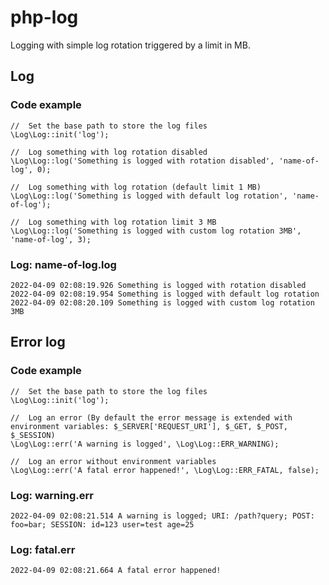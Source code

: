 # php-log
Logging with simple log rotation triggered by a limit in MB.

## Log

### Code example
```
//  Set the base path to store the log files
\Log\Log::init('log');

//  Log something with log rotation disabled
\Log\Log::log('Something is logged with rotation disabled', 'name-of-log', 0);

//  Log something with log rotation (default limit 1 MB)
\Log\Log::log('Something is logged with default log rotation', 'name-of-log');

//  Log something with log rotation limit 3 MB
\Log\Log::log('Something is logged with custom log rotation 3MB', 'name-of-log', 3);
```

### Log: name-of-log.log
```
2022-04-09 02:08:19.926 Something is logged with rotation disabled
2022-04-09 02:08:19.954 Something is logged with default log rotation
2022-04-09 02:08:20.109 Something is logged with custom log rotation 3MB
```

## Error log

### Code example
```
//  Set the base path to store the log files
\Log\Log::init('log');

//  Log an error (By default the error message is extended with environment variables: $_SERVER['REQUEST_URI'], $_GET, $_POST, $_SESSION)
\Log\Log::err('A warning is logged', \Log\Log::ERR_WARNING);

//  Log an error without environment variables
\Log\Log::err('A fatal error happened!', \Log\Log::ERR_FATAL, false);
```

### Log: warning.err
```
2022-04-09 02:08:21.514 A warning is logged; URI: /path?query; POST: foo=bar; SESSION: id=123 user=test age=25
```

### Log: fatal.err
```
2022-04-09 02:08:21.664 A fatal error happened!
```